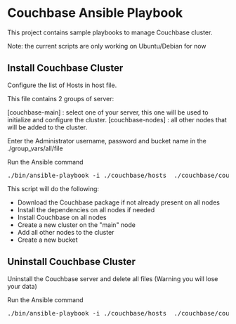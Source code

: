 Couchbase Ansible Playbook
===========================

This project contains sample playbooks to manage Couchbase cluster.


Note: the current scripts are only working on Ubuntu/Debian for now

Install Couchbase Cluster
--------------------------

Configure the list of Hosts in host file. 

This file contains 2 groups of server:

[couchbase-main] : select one of your server, this one will be used to initialize and configure the cluster.
[couchbase-nodes] : all other nodes that will be added to the cluster.

Enter the Administrator username, password and bucket name in the ./group_vars/all/file

Run the Ansible command
<pre>
./bin/ansible-playbook -i ./couchbase/hosts  ./couchbase/couchbase.yml
</pre>


This script will do the following:
* Download the Couchbase package if not already present on all nodes
* Install the dependencies on all nodes if needed
* Install Couchbase on all nodes
* Create a new cluster on the "main" node
* Add all other nodes to the cluster
* Create a new bucket


Uninstall Couchbase Cluster
---------------------------

Uninstall the Couchbase server and delete all files (Warning you will lose your data)


Run the Ansible command
<pre>
./bin/ansible-playbook -i ./couchbase/hosts  ./couchbase/couchbase-uninstall.yml
</pre>

